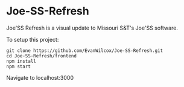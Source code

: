 # Joe-SS-Refresh

Joe'SS Refresh is a visual update to Missouri S&T's Joe'SS software.

To setup this project:

    git clone https://github.com/EvanWilcox/Joe-SS-Refresh.git
    cd Joe-SS-Refresh/frontend
    npm install
    npm start

Navigate to localhost:3000
